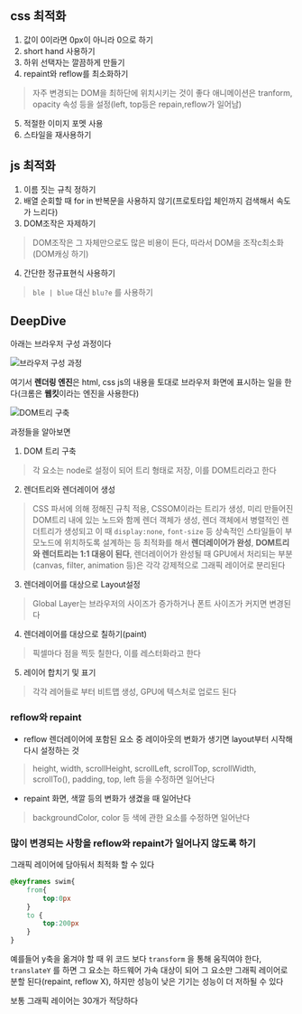 ## css 최적화

1. 값이 0이라면 0px이 아니라 0으로 하기
2. short hand 사용하기
3. 하위 선택자는 깔끔하게 만들기
4. repaint와 reflow를 최소화하기
> 자주 변경되는 DOM을 최하단에 위치시키는 것이 좋다
애니메이션은 tranform, opacity 속성 등을 설정(left, top등은 repain,reflow가 일어남)

5. 적절한 이미지 포멧 사용
6. 스타일을 재사용하기

## js 최적화
1. 이름 짓는 규칙 정하기
2. 배열 순회할 때 for in 반복문을 사용하지 않기(프로토타입 체인까지 검색해서 속도가 느리다)
3. DOM조작은 자제하기
> DOM조작은 그 자체만으로도 많은 비용이 든다, 따라서 DOM을 조작c최소화(DOM캐싱 하기)
4. 간단한 정규표현식 사용하기
> `ble | blue` 대신 `blu?e` 를 사용하기

## DeepDive
아래는 브라우저 구성 과정이다

![브라우저 구성 과정](https://miro.medium.com/max/1200/0*jBElrAMjF65vrh9B.jpeg)

여기서 **렌더링 엔진**은 html, css js의 내용을 토대로 브라우저 화면에 표시하는 일을 한다(크롬은 **웹킷**이라는 엔진을 사용한다)

![DOM트리 구축](https://images.velog.io/images/leedocs/post/28474fa2-8d08-4fbf-9f32-782d76e559ac/renderignEngine.png)

과정들을 알아보면

1. DOM 트리 구축
> 각 요소는 node로 설정이 되어 트리 형태로 저장, 이를 DOM트리라고 한다

2. 렌더트리와 렌더레이어 생성
>  CSS 파서에 의해 정해진 규칙 적용, CSSOM이라는 트리가 생성, 미리 만들어진 DOM트리 내에 있는 노드와 함께 렌더 객체가 생성,  렌더 객체에서 병렬적인 렌더트리가 생성되고 이 때 `display:none`, `font-size` 등 상속적인 스타일들이 부모노드에 위치하도록 설계하는 등 최적화를 해서 **렌더레이어가 완성**, **DOM트리와 렌더트리는 1:1 대응이 된다**, 렌더레이어가 완성될 때 GPU에서 처리되는 부분(canvas, filter, animation 등)은 각각 강제적으로 그래픽 레이어로 분리된다

3. 렌더레이어를 대상으로 Layout설정
> Global Layer는 브라우저의 사이즈가 증가하거나 폰트 사이즈가 커지면 변경된다

4. 렌더레이어를 대상으로 칠하기(paint)
> 픽셀마다 점을 찍듯 칠한다, 이를 레스터화라고 한다

5. 레이어 합치기 및 표기
> 각각 레어들로 부터 비트맵 생성, GPU에 텍스처로 업로드 된다

### reflow와 repaint
* reflow
렌더레이어에 포함된 요소 중 레이아웃의 변화가 생기면 layout부터 시작해 다시 설정하는 것
> height, width, scrollHeight, scrollLeft, scrollTop, scrollWidth, scrollTo(), padding, top, left 등을 수정하면 일어난다

* repaint
화면, 색깔 등의 변화가 생겼을 때 일어난다
> backgroundColor, color 등 색에 관한 요소를 수정하면 일어난다

### 많이 변경되는 사항을 reflow와 repaint가 일어나지 않도록 하기
그래픽 레이어에 담아둬서 최적화 할 수 있다

```css
@keyframes swim{
    from{
        top:0px
    }
    to {
        top:200px
    }
}
```

예를들어 y축을 옮겨야 할 때 위 코드 보다 `transform` 을 통해 움직여야 한다, `translateY` 를 하면 그 요소는 하드웨어 가속 대상이 되어 그 요소만 그래픽 레이어로 분할 된다(repaint, reflow X), 하지만 성능이 낮은 기기는 성능이 더 저하될 수 있다

보통 그래픽 레이어는 30개가 적당하다